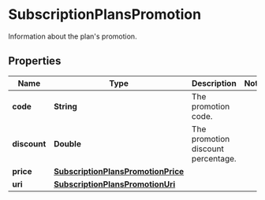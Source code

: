 

# SubscriptionPlansPromotion

Information about the plan's promotion.

## Properties

| Name | Type | Description | Notes |
|------------ | ------------- | ------------- | -------------|
|**code** | **String** | The promotion code. |  |
|**discount** | **Double** | The promotion discount percentage. |  |
|**price** | [**SubscriptionPlansPromotionPrice**](SubscriptionPlansPromotionPrice.md) |  |  |
|**uri** | [**SubscriptionPlansPromotionUri**](SubscriptionPlansPromotionUri.md) |  |  |



